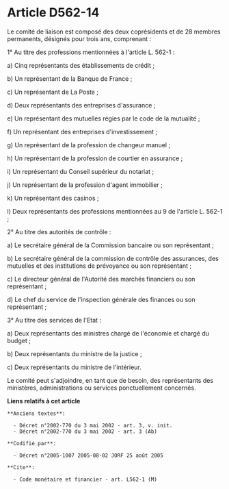 # Article D562-14

Le comité de liaison est composé des deux coprésidents et de 28 membres permanents, désignés pour trois ans, comprenant :

1° Au titre des professions mentionnées à l'article L. 562-1 :

a) Cinq représentants des établissements de crédit ;

b) Un représentant de la Banque de France ;

c) Un représentant de La Poste ;

d) Deux représentants des entreprises d'assurance ;

e) Un représentant des mutuelles régies par le code de la mutualité ;

f) Un représentant des entreprises d'investissement ;

g) Un représentant de la profession de changeur manuel ;

h) Un représentant de la profession de courtier en assurance ;

i) Un représentant du Conseil supérieur du notariat ;

j) Un représentant de la profession d'agent immobilier ;

k) Un représentant des casinos ;

l) Deux représentants des professions mentionnées au 9 de l'article L. 562-1 ;

2° Au titre des autorités de contrôle :

a) Le secrétaire général de la Commission bancaire ou son représentant ;

b) Le secrétaire général de la commission de contrôle des assurances, des mutuelles et des institutions de prévoyance ou son
représentant ;

c) Le directeur général de l'Autorité des marchés financiers ou son représentant ;

d) Le chef du service de l'inspection générale des finances ou son représentant ;

3° Au titre des services de l'Etat :

a) Deux représentants des ministres chargé de l'économie et chargé du budget ;

b) Deux représentants du ministre de la justice ;

c) Deux représentants du ministre de l'intérieur.

Le comité peut s'adjoindre, en tant que de besoin, des représentants des ministères, administrations ou services
ponctuellement concernés.

**Liens relatifs à cet article**

	**Anciens textes**:

	  - Décret n°2002-770 du 3 mai 2002 - art. 3, v. init.
	  - Décret n°2002-770 du 3 mai 2002 - art. 3 (Ab)

	**Codifié par**:

	  - Décret n°2005-1007 2005-08-02 JORF 25 août 2005

	**Cite**:

	  - Code monétaire et financier - art. L562-1 (M)

